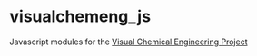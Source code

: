 # visualchemeng_js
Javascript modules for the [Visual Chemical Engineering Project](https://www.visualchemeng.com)
